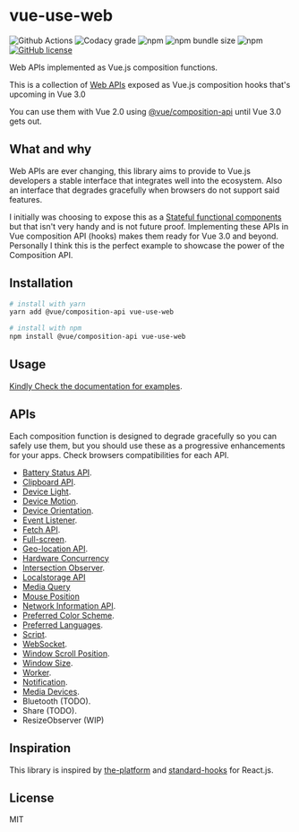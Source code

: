 # vue-use-web

<p align="center">

![Github Actions](https://img.shields.io/github/workflow/status/TarekTouati/vue-use-web/Lint%20and%20test/master?style=flat-square)
![Codacy grade](https://img.shields.io/codacy/grade/866989b53305443f9b1cdeb646b33d4c?style=flat-square)
![npm](https://img.shields.io/npm/v/vue-use-web?style=flat-square)
![npm bundle size](https://img.shields.io/bundlephobia/minzip/vue-use-web?style=flat-square)
![npm](https://img.shields.io/npm/dm/vue-use-web?style=flat-square)
[![GitHub license](https://img.shields.io/github/license/Tarektouati/vue-use-web?style=flat-square)](https://github.com/Tarektouati/vue-use-web/blob/master/LICENSE)

</p>

Web APIs implemented as Vue.js composition functions.

This is a collection of [Web APIs](https://developer.mozilla.org/en-US/docs/Web/API) exposed as Vue.js composition hooks that's upcoming in Vue 3.0

You can use them with Vue 2.0 using [@vue/composition-api](https://github.com/vuejs/composition-api) until Vue 3.0 gets out.

## What and why

Web APIs are ever changing, this library aims to provide to Vue.js developers a stable interface that integrates well into the ecosystem. Also an interface that degrades gracefully when browsers do not support said features.

I initially was choosing to expose this as a [Stateful functional components](https://logaretm.com/blog/2019-06-29-stateful-functional-components/) but that isn't very handy and is not future proof. Implementing these APIs in Vue composition API (hooks) makes them ready for Vue 3.0 and beyond. Personally I think this is the perfect example to showcase the power of the Composition API.

## Installation

```bash
# install with yarn
yarn add @vue/composition-api vue-use-web

# install with npm
npm install @vue/composition-api vue-use-web
```

## Usage

[Kindly Check the documentation for examples](https://Tarektouati.github.io/vue-use-web/).

## APIs

Each composition function is designed to degrade gracefully so you can safely use them, but you should use these as a progressive enhancements for your apps. Check browsers compatibilities for each API.

- [Battery Status API](https://Tarektouati.github.io/vue-use-web/functions/battery.html).
- [Clipboard API](https://Tarektouati.github.io/vue-use-web/functions/clipboard.html).
- [Device Light](https://Tarektouati.github.io/vue-use-web/functions/device-light.html).
- [Device Motion](https://Tarektouati.github.io/vue-use-web/functions/device-motion.html).
- [Device Orientation](https://Tarektouati.github.io/vue-use-web/functions/device-orientation.html).
- [Event Listener](https://Tarektouati.github.io/vue-use-web/functions/event-listener.html).
- [Fetch API](https://Tarektouati.github.io/vue-use-web/functions/fetch.html).
- [Full-screen](https://Tarektouati.github.io/vue-use-web/functions/fullscreen.html).
- [Geo-location API](https://Tarektouati.github.io/vue-use-web/functions/geolocation.html).
- [Hardware Concurrency](https://Tarektouati.github.io/vue-use-web/functions/hardware-concurrency.html)
- [Intersection Observer](https://Tarektouati.github.io/vue-use-web/functions/intersection-observer.html).
- [Localstorage API](https://Tarektouati.github.io/vue-use-web/functions/local-storage.html)
- [Media Query](https://Tarektouati.github.io/vue-use-web/functions/media-query.html)
- [Mouse Position](https://Tarektouati.github.io/vue-use-web/functions/mouse-position.html)
- [Network Information API](https://Tarektouati.github.io/vue-use-web/functions/network.html).
- [Preferred Color Scheme](https://Tarektouati.github.io/vue-use-web/functions/preferred-color-scheme.html).
- [Preferred Languages](https://Tarektouati.github.io/vue-use-web/functions/preferred-languages.html).
- [Script](https://Tarektouati.github.io/vue-use-web/functions/script.html).
- [WebSocket](https://Tarektouati.github.io/vue-use-web/functions/websocket.html).
- [Window Scroll Position](https://Tarektouati.github.io/vue-use-web/functions/scroll-position.html).
- [Window Size](https://Tarektouati.github.io/vue-use-web/functions/window-size.html).
- [Worker](https://Tarektouati.github.io/vue-use-web/functions/worker.html).
- [Notification](https://Tarektouati.github.io/vue-use-web/functions/worker.html).
- [Media Devices](https://Tarektouati.github.io/vue-use-web/functions/device-media.html).
- Bluetooth (TODO).
- Share (TODO).
- ResizeObserver (WIP)

## Inspiration

This library is inspired by [the-platform](https://github.com/palmerhq/the-platform) and [standard-hooks](https://github.com/kripod/standard-hooks) for React.js.

## License

MIT
